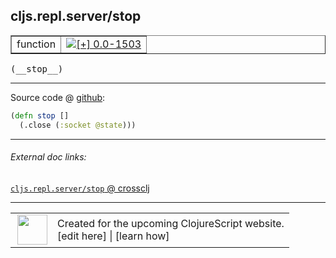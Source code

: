 ## cljs.repl.server/stop



 <table border="1">
<tr>
<td>function</td>
<td><a href="https://github.com/cljsinfo/cljs-api-docs/tree/0.0-1503"><img valign="middle" alt="[+] 0.0-1503" title="Added in 0.0-1503" src="https://img.shields.io/badge/+-0.0--1503-lightgrey.svg"></a> </td>
</tr>
</table>


 <samp>
(__stop__)<br>
</samp>

---







Source code @ [github](https://github.com/clojure/clojurescript/blob/r2657/src/clj/cljs/repl/server.clj#L183-L184):

```clj
(defn stop []
  (.close (:socket @state)))
```

<!--
Repo - tag - source tree - lines:

 <pre>
clojurescript @ r2657
└── src
    └── clj
        └── cljs
            └── repl
                └── <ins>[server.clj:183-184](https://github.com/clojure/clojurescript/blob/r2657/src/clj/cljs/repl/server.clj#L183-L184)</ins>
</pre>

-->

---



###### External doc links:

[`cljs.repl.server/stop` @ crossclj](http://crossclj.info/fun/cljs.repl.server/stop.html)<br>

---

 <table>
<tr><td>
<img valign="middle" align="right" width="48px" src="http://i.imgur.com/Hi20huC.png">
</td><td>
Created for the upcoming ClojureScript website.<br>
[edit here] | [learn how]
</td></tr></table>

[edit here]:https://github.com/cljsinfo/cljs-api-docs/blob/master/cljsdoc/cljs.repl.server_stop.cljsdoc
[learn how]:https://github.com/cljsinfo/cljs-api-docs/wiki/cljsdoc-files

<!--

This information was too distracting to show to readers, but I'll leave it
commented here since it is helpful to:

- pretty-print the data used to generate this document
- and show how to retrieve that data



The API data for this symbol:

```clj
{:ns "cljs.repl.server",
 :name "stop",
 :type "function",
 :signature ["[]"],
 :source {:code "(defn stop []\n  (.close (:socket @state)))",
          :title "Source code",
          :repo "clojurescript",
          :tag "r2657",
          :filename "src/clj/cljs/repl/server.clj",
          :lines [183 184]},
 :full-name "cljs.repl.server/stop",
 :full-name-encode "cljs.repl.server_stop",
 :history [["+" "0.0-1503"]]}

```

Retrieve the API data for this symbol:

```clj
;; from Clojure REPL
(require '[clojure.edn :as edn])
(-> (slurp "https://raw.githubusercontent.com/cljsinfo/cljs-api-docs/catalog/cljs-api.edn")
    (edn/read-string)
    (get-in [:symbols "cljs.repl.server/stop"]))
```

-->
